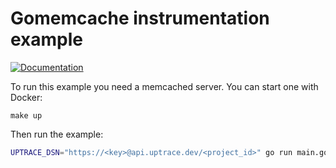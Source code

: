 # Gomemcache instrumentation example

[![Documentation](https://img.shields.io/badge/uptrace-documentation-informational)](https://docs.uptrace.dev/go/opentelemetry-gomemcache/)

To run this example you need a memcached server. You can start one with Docker:

```
make up
```

Then run the example:

```bash
UPTRACE_DSN="https://<key>@api.uptrace.dev/<project_id>" go run main.go
```
